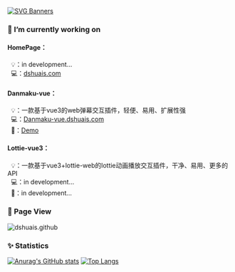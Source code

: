 [![SVG Banners](https://svg-banners.vercel.app/api?type=origin&text1=Welcome&width=800&height=300)](https://github.com/Akshay090/svg-banners)

### 🔭 I’m currently working on

#### HomePage：
&nbsp;&nbsp;💡：in development...<br />
&nbsp;&nbsp;💻：[dshuais.com](https://www.dshuais.com)

#### Danmaku-vue：
&nbsp;&nbsp;💡：一款基于vue3的web弹幕交互插件，轻便、易用、扩展性强<br />
&nbsp;&nbsp;💻：[Danmaku-vue.dshuais.com](https://danmaku-vue.dshuais.com/)<br />
&nbsp;&nbsp;🍩：[Demo](https://dshuais.github.io/danmaku-vue/)

#### Lottie-vue3：
&nbsp;&nbsp;💡：一款基于vue3+lottie-web的lottie动画播放交互插件，干净、易用、更多的API<br />
&nbsp;&nbsp;💻：in development...<br />
&nbsp;&nbsp;🍩：in development...

### 🌴 Page View

![dshuais.github](https://count.getloli.com/get/@dshuais.github)

### ✨ Statistics

[![Anurag's GitHub stats](https://github-readme-stats.vercel.app/api?username=dshuais&show_icons=true&theme=buefy&hide_title=true&bg_color=0,00C9FF,92FE9D)](https://github.com/anuraghazra/github-readme-stats)
[![Top Langs](https://github-readme-stats.vercel.app/api/top-langs/?username=dshuais&layout=compact&bg_color=0,92FE9D,00C9FF)](https://github.com/anuraghazra/github-readme-stats)

<!--
**dshuais/dshuais** is a ✨ _special_ ✨ repository because its `README.md` (this file) appears on your GitHub profile.

Here are some ideas to get you started:

- 🔭 I’m currently working on ...
- 🌱 I’m currently learning ...
- 👯 I’m looking to collaborate on ...
- 🤔 I’m looking for help with ...
- 💬 Ask me about ...
- 📫 How to reach me: ...
- 😄 Pronouns: ...
- ⚡ Fun fact: ...
-->
